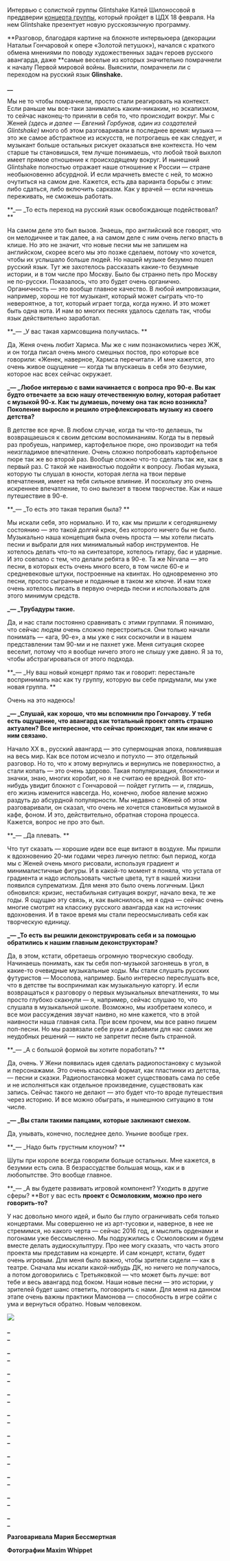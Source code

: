 Интервью c солисткой группы Glintshake Катей Шилоносовой в преддверии [концерта группы](https://www.facebook.com/events/166188643747409/), который пройдет в ЦДХ 18 февраля. На нем Glintshake презентует новую русскоязычную программу.

**Разговор, благодаря картине на блокноте интервьюера (декорации Натальи Гончаровой к опере «Золотой петушок»), начался с краткого обмена мнениями по поводу художественных задач героев русского авангарда, даже **самые веселые из которых значительно помрачнели к началу Первой мировой войны. Выяснили, помрачнели ли с переходом на русский язык **Glinshake.**

**__**

Мы не то чтобы помрачнели, просто стали реагировать на контекст. Если раньше мы все-таки занимались каким-никаким, но эскапизмом, то сейчас наконец-то приняли в себя то, что происходит вокруг. Мы с Женей _(здесь и далее — Евгений Горбунов, один из создателей Glintshake)_ много об этом разговаривали в последнее время: музыка — это же самое абстрактное из искусств, не потрогаешь ее как следует, и музыкант больше остальных рискует оказаться вне контекста. Но чем старше ты становишься, тем лучше понимаешь, что любой твой выхлоп имеет прямое отношение к происходящему вокруг. И нынешний Glintshake полностью отражает наше отношение к России — стране необыкновенно абсурдной. И если мрачнеть вместе с ней, то можно очутиться на самом дне. Кажется, есть два варианта борьбы с этим: либо сдаться, либо включить сарказм. Как у врачей — если начнешь переживать, не сможешь работать. 

**_— _То есть переход на русский язык освобождающе подействовал? **

На самом деле это был вызов. Знаешь, про английский все говорят, что он мелодичнее и так далее, а на самом деле с ним очень легко впасть в клише. Но это не значит, что новые песни мы не запишем на английском, скорее всего мы это позже сделаем, потому что хочется, чтобы их услышало больше людей. Но нашей музыке безумно пошел русский язык. Тут же захотелось рассказать какие-то безумные истории, и в том числе про Москву. Было бы странно петь про Москву не по-русски. Показалось, что это будет очень органично. Органичность — это вообще главное качество. В любой импровизации, например, хорош не тот музыкант, который может сыграть что-то невероятное, а тот, который играет тогда, когда нужно. И это может быть одна нота. И нам во многих песнях удалось сделать так, чтобы язык действительно заработал.

**_— _У вас такая хармсовщина получилась. **

Да, Женя очень любит Хармса. Мы же с ним познакомились через ЖЖ, и он тогда писал очень много смешных постов, про которые все говорили: «Женек, наверное, Хармса перечитал». И мне кажется, это очень живое ощущение — когда ты впускаешь в себя это безумие, которое нас всех сейчас окружает. 

**_— _Любое интервью с вами начинается с вопроса про 90-е. Вы как будто отвечаете за всю нашу отечественную волну, которая работает с музыкой 90-х. Как ты думаешь, почему она так ясно возникла? Поколение выросло и решило отрефлексировать музыку из своего детства?​**

В детстве все ярче. В любом случае, когда ты что-то делаешь, ты возвращаешься к своим детским воспоминаниям. Когда ты в первый раз пробуешь, например, картофельное пюре, оно производит на тебя неизгладимое впечатление. Очень сложно попробовать картофельное пюре так же во второй раз. Вообще сложно что-то сделать так же, как в первый раз. С такой же наивностью подойти к вопросу. Любая музыка, которую ты слушал в юности, которая легла на твои первые впечатления, имеет на тебя сильное влияние. И поскольку это очень искреннее впечатление, то оно вылезет в твоем творчестве. Как и наше путешествие в 90-е. 

**_— _То есть это такая терапия была? **

Мы искали себя, это нормально. И то, как мы пришли к сегодняшнему состоянию — это такой долгий крюк, без которого ничего бы не было. Музыкально наша концепция была очень проста — мы хотели писать песни и выбрали для них минимальный набор инструментов. Не хотелось делать что-то на синтезаторе, хотелось гитару, бас и ударные. И это совпало с тем, что делали ребята в 90-е. Та же Nirvana — это песни, в которых есть очень много всего, в том числе 60-е и средневековые штуки, построенные на квинтах. Но одновременно это песни, просто сыгранные и поданные в таком же ключе. И нам тоже очень хотелось писать в первую очередь песни и использовать для этого минимум средств. 

**_— _Трубадуры такие.**

Да, и нас стали постоянно сравнивать с этими группами. Я понимаю, что сейчас людям очень сложно перестроиться. Они только начали понимать — «ага, 90-е», а мы уже с них соскочили и в нашем представлении там 90-ми и не пахнет уже. Меня ситуация скорее веселит, потому что я вообще ничего этого не слышу уже давно. Я за то, чтобы абстрагироваться от этого подхода.

**_— _Ну ваш новый концерт прямо так и говорит: перестаньте воспринимать нас как ту группу, которую вы себе придумали, мы уже новая группа. **

Очень на это надеюсь!

**_— _Слушай, как хорошо, что мы вспомнили про Гончарову. У тебя есть ощущение, что авангард как тотальный проект опять страшно актуален? Все интересное, что сейчас происходит, так или иначе с ним связано.**  


Начало XX в., русский авангард — это супермощная эпоха, повлиявшая на весь мир. Как все потом исчезло и потухло — это отдельный разговор. Но то, что к этому вернулись и вернулись не поверхностно, а стали копать — это очень здорово. Такая популяризация, блокнотики и значки, знаю, многих коробит, но я не считаю ее вредной. Вот кто-нибудь увидит блокнот с Гончаровой — пойдет гуглить — и, глядишь, его жизнь изменится навсегда. Но, конечно, любое явление можно раздуть до абсурдной популярности. Мы недавно с Женей об этом разговаривали, он сказал, что очень не хочется становиться музыкой в кафе, фоном. И это, действительно, обратная сторона процесса. Кажется, вопрос не про это был.

**_— _Да плевать. **

Что тут сказать — хорошие идеи все еще витают в воздухе. Мы пришли к вдохновению 20-ми годами через личную петлю: был период, когда мы с Женей очень много рисовали, используя градиент и минималистичные фигуры. И в какой-то момент я поняла, что устала от градиента и надо использовать чистые цвета, тут в нашей жизни появился супрематизм. Для меня это было очень логичным. Цикл обновился: кризис, нестабильная ситуация вокруг, начало века, те же годы. Я ощущаю эту связь, и, как выяснилось, не я одна — сейчас очень многие смотрят на классику русского авангарда как на источник вдохновения. И в такое время мы стали переосмысливать себя как творческую единицу.

**_— _То есть вы решили деконструировать себя и за помощью обратились к нашим главным деконструкторам?**

Да, в этом, кстати, обретаешь огромную творческую свободу. Начинаешь понимать, как ты себя поп-музыкой загоняешь в угол, в какие-то очевидные музыкальные ходы. Мы стали слушать русских футуристов — Мосолова, например. Было интересно переслушать все, что в детстве ты воспринимал как музыкальную каторгу. И если возвращаться к разговору о первых музыкальных впечатлениях, то мы просто глубоко скакнули — я, например, сейчас слушаю то, что слушала в музыкальной школе. Возможно, мы изобретаем колесо, и все мои рассуждения звучат наивно, но мне кажется, что в этой наивности наша главная сила. При всем прочем, мы все равно пишем поп-песни. Но мы развязали себе руки и добавили для нас самих же неудобных решений — никто не запретит песне быть странной.

**_— _А с большой формой вы хотите поработать? **

Да, очень. У Жени появилась идея сделать радиопостановку с музыкой и персонажами. Это очень классный формат, как пластинки из детства, — песни и сказки. Радиопостановка может существовать сама по себе и не исполняться как отдельное произведение, существовать как запись. Сейчас такого не делают — это будет что-то вроде путешествия через историю. И все можно обыграть, и нынешнюю ситуацию в том числе.

**_— _Вы стали такими паяцами, которые заклинают смехом.**

Да, унывать, конечно, последнее дело. Уныние вообще грех. 

**_— _Надо быть грустным клоуном? **

Шуты при короле всегда говорили больше остальных. Мне кажется, в безумии есть сила. В безрассудстве большая мощь, как и в любопытстве. Это вообще главное.

**_— _А вы будете развивать игровой компонент? Уходить в другие сферы? **Вот у вас есть **проект с Осмоловким, можно про него говорить-то?**

У нас довольно много идей, и было бы глупо ограничивать себя только концертами. Мы совершенно не из арт-тусовки и, наверное, в нее не стремимся, но какого черта — сейчас 2016 год, и мыслить орденами и погонами уже бессмысленно. Мы подружились с Осмоловским и будем вместе делать аудиоскульптуру. Про нее могу сказать, что часть этого проекта мы представим на концерте. И сам концерт, кстати, будет очень игровым. Для меня было важно, чтобы зрители сидели — как в театре. Сначала мы искали какой-нибудь ДК, но ничего не получалось, а потом договорились с Третьяковкой — что может быть лучше: вот тебе и весь авангард под боком. Наши новые песни — это истории, у зрителей будет шанс ответить, поговорить с нами. Для меня на данном этапе очень важны практики Мамонова — способность в игре сойти с ума и вернуться обратно. Новым человеком.

![](https://assets.discours.io/unsafe/900x/production/image/abb7c2f0-a54a-11e8-bfc7-9b5979ddfe3f.jpeg)  
  
**_  
_**

**_  
_**

**_  
_**

**_  
_**

**_  
_**

**_  
_**

**_  
_**

**_  
_**

**_  
_**

**_  
_**

**Разговаривала Мария Бессмертная**  


**Фотографии Maxim Whippet**
